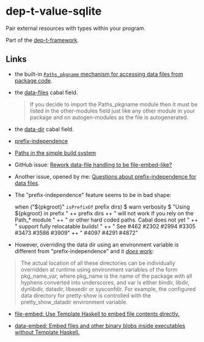 # dep-t-value-sqlite

Pair external resources with types within your program.

Part of the [dep-t-framework](https://github.com/danidiaz/dep-t-framework). 

## Links

- the built-in [`Paths_pkgname` mechanism for accessing data files from package code](https://cabal.readthedocs.io/en/latest/cabal-package.html#accessing-data-files-from-package-code).

- the [data-files](https://cabal.readthedocs.io/en/latest/cabal-package.html#pkg-field-data-files) cabal field.

    > If you decide to import the Paths_pkgname module then it must be listed
    > in the other-modules field just like any other module in your package and
    > on autogen-modules as the file is autogenerated.

- the [data-dir](https://cabal.readthedocs.io/en/latest/cabal-package.html#pkg-field-data-dir) cabal field.

- [prefix-independence](https://cabal.readthedocs.io/en/latest/setup-commands.html#prefix-independence)

- [Paths in the simple build system](https://cabal.readthedocs.io/en/latest/setup-commands.html?#paths-in-the-simple-build-system)

- GitHub issue: [Rework data-file handling to be file-embed-like?](https://github.com/haskell/cabal/issues/6096) 

- Another issue, opened by me: [Questions about prefix-independence for data files](https://github.com/haskell/cabal/issues/7888).

- The "prefix-independence" feature seems to be in bad shape:

    when ("${pkgroot}" `isPrefixOf` prefix dirs) $
      warn verbosity $ "Using ${pkgroot} in prefix " ++ prefix dirs
                    ++ " will not work if you rely on the Path_* module "
                    ++ " or other hard coded paths.  Cabal does not yet "
                    ++ " support fully  relocatable builds! "
                    ++ " See #462 #2302 #2994 #3305 #3473 #3586 #3909"
                    ++ " #4097 #4291 #4872"

- However, overriding the data dir using an environment variable is different from "prefix-independence" and it [*does* work](https://cabal.readthedocs.io/en/3.6/cabal-package.html?highlight=data-files#accessing-data-files-from-package-code): 

> The actual location of all these directories can be individually overridden at runtime using environment variables of the form pkg_name_var, where pkg_name is the name of the package with all hyphens converted into underscores, and var is either bindir, libdir, dynlibdir, datadir, libexedir or sysconfdir. For example, the configured data directory for pretty-show is controlled with the pretty_show_datadir environment variable.

- [file-embed: Use Template Haskell to embed file contents directly.](https://hackage.haskell.org/package/file-embed)

- [data-embed: Embed files and other binary blobs inside executables without Template Haskell.](https://hackage.haskell.org/package/data-embed)


